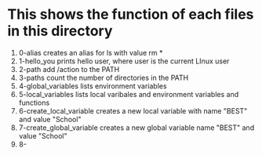 # This shows the function of each files in this directory
1)  0-alias creates an alias for ls with value rm *
2)  1-hello_you prints hello user, where user is the current LInux user
3)  2-path add /action to the PATH
4)  3-paths count the number of directories in the PATH
5)  4-global_variables lists environment variables
6)  5-local_variables lists local varibales and environment variables and functions
7)  6-create_local_variable creates a new local variable with name "BEST" and value "School"
8)  7-create_global_variable creates a new global variable name "BEST" and value "School"
9)  8-
